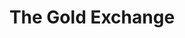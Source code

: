 ---
title: "The Gold Exchange"
url: /wellington-central-wellington/the-gold-exchange/
shop: jewelry
---